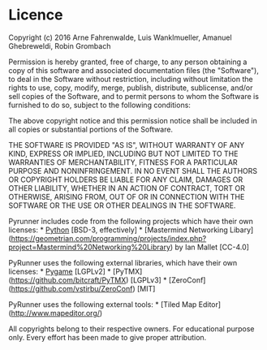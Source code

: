 # Licence

Copyright (c) 2016 Arne Fahrenwalde, Luis Wanklmueller, Amanuel Ghebreweldi, Robin Grombach

Permission is hereby granted, free of charge, to any person obtaining a copy of this software and associated documentation files (the "Software"), to deal in the Software without restriction, including without limitation the rights to use, copy, modify, merge, publish, distribute, sublicense, and/or sell copies of the Software, and to permit persons to whom the Software is furnished to do so, subject to the following conditions:

The above copyright notice and this permission notice shall be included in all copies or substantial portions of the Software.

THE SOFTWARE IS PROVIDED "AS IS", WITHOUT WARRANTY OF ANY KIND, EXPRESS OR IMPLIED, INCLUDING BUT NOT LIMITED TO THE WARRANTIES OF MERCHANTABILITY, FITNESS FOR A PARTICULAR PURPOSE AND NONINFRINGEMENT. IN NO EVENT SHALL THE AUTHORS OR COPYRIGHT HOLDERS BE LIABLE FOR ANY CLAIM, DAMAGES OR OTHER LIABILITY, WHETHER IN AN ACTION OF CONTRACT, TORT OR OTHERWISE, ARISING FROM, OUT OF OR IN CONNECTION WITH THE SOFTWARE OR THE USE OR OTHER DEALINGS IN THE SOFTWARE.

Pyrunner includes code from the following projects which have their own licenses:
    * [Python](https://docs.python.org/3/license.html) [BSD-3, effectively]
    * [Mastermind Networking Libary] (https://geometrian.com/programming/projects/index.php?project=Mastermind%20Networking%20Library) by Ian Mallet [CC-4.0]

PyRunner uses the following external libraries, which have their own licenses:
    * [Pygame](https://www.pygame.org/docs/) [LGPLv2]
    * [PyTMX] (https://github.com/bitcraft/PyTMX) [LGPLv3]
    * [ZeroConf] (https://github.com/vstirbu/ZeroConf) [MIT]

PyRunner uses the following external tools:
    * [Tiled Map Editor] (http://www.mapeditor.org/)

All copyrights belong to their respective owners. For educational purpose only.
Every effort has been made to give proper attribution.
